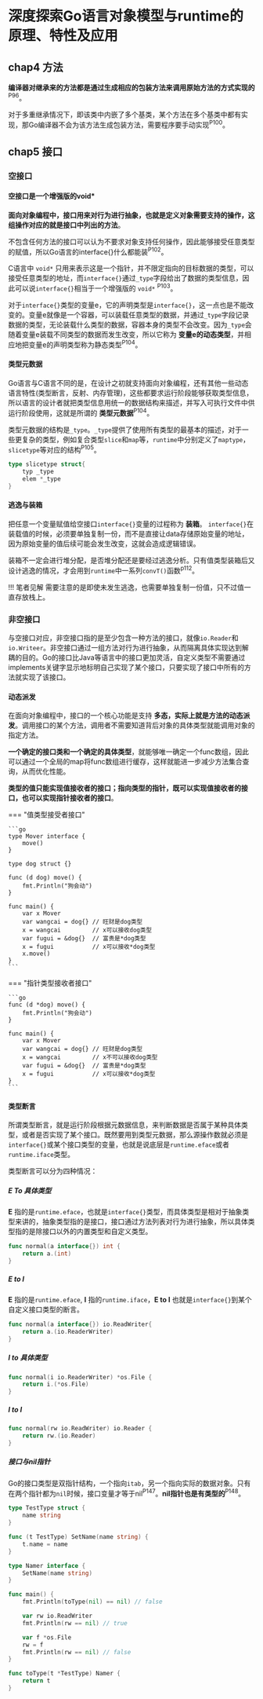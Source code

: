 # 深度探索Go语言对象模型与runtime的原理、特性及应用

## chap4 方法

**编译器对继承来的方法都是通过生成相应的包装方法来调用原始方法的方式实现的**<sup>P96</sup>。

对于多重继承情况下，即该类中内嵌了多个基类，某个方法在多个基类中都有实现，那Go编译器不会为该方法生成包装方法，需要程序要手动实现<sup>P100</sup>。

## chap5 接口

### 空接口

#### 空接口是一个增强版的void*

**面向对象编程中，接口用来对行为进行抽象，也就是定义对象需要支持的操作，这组操作对应的就是接口中列出的方法**。

不包含任何方法的接口可以认为不要求对象支持任何操作，因此能够接受任意类型的赋值，所以Go语言的interface{}什么都能装<sup>P102</sup>。

C语言中 `void*` 只用来表示这是一个指针，并不限定指向的目标数据的类型，可以接受任意类型的地址，而`interface{}`通过`_type`字段给出了数据的类型信息，因此可以说`interface{}`相当于一个增强版的 `void*` <sup>P103</sup>。

对于`interface{}`类型的变量e，它的声明类型是`interface{}`，这一点也是不能改变的。变量e就像是一个容器，可以装载任意类型的数据，并通过`_type`字段记录数据的类型，无论装载什么类型的数据，容器本身的类型不会改变。因为`_type`会随着变量e装载不同类型的数据而发生改变，所以它称为 **变量e的动态类型**，并相应地把变量e的声明类型称为静态类型<sup>P104</sup>。

#### 类型元数据

Go语言与C语言不同的是，在设计之初就支持面向对象编程，还有其他一些动态语言特性(类型断言，反射、内存管理)，这些都要求运行阶段能够获取类型信息，所以语言的设计者就把类型信息用统一的数据结构来描述，并写入可执行文件中供运行阶段使用，这就是所谓的 **类型元数据**<sup>P104</sup>。

类型元数据的结构是`_type`。`_type`提供了使用所有类型的最基本的描述，对于一些更复杂的类型，例如复合类型`slice`和`map`等，`runtime`中分别定义了`maptype`，`slicetype`等对应的结构<sup>P105</sup>。

```go
type slicetype struct{
    typ _type
    elem *_type
}
```

#### 逃逸与装箱

把任意一个变量赋值给空接口`interface{}`变量的过程称为 **装箱**。
`interface{}`在装载值的时候，必须要单独复制一份，而不是直接让data存储原始变量的地址，因为原始变量的值后续可能会发生改变，这就会造成逻辑错误。

装箱不一定会进行堆分配，是否堆分配还是要经过逃逸分析。只有值类型装箱后又设计逃逸的情况，才会用到`runtime`中一系列`convT()`函数<sup>p112</sup>。

!!! 笔者见解
    需要注意的是即使未发生逃逸，也需要单独复制一份值，只不过值一直存放栈上。

### 非空接口

与空接口对应，非空接口指的是至少包含一种方法的接口，就像`io.Reader`和`io.Writeer`。非空接口通过一组方法对行为进行抽象，从而隔离具体实现达到解耦的目的。Go的接口比Java等语言中的接口更加灵活，自定义类型不需要通过implements关键字显示地标明自己实现了某个接口，只要实现了接口中所有的方法就实现了该接口。

#### 动态派发

在面向对象编程中，接口的一个核心功能是支持 **多态，实际上就是方法的动态派发**。调用接口的某个方法，调用者不需要知道背后对象的具体类型就能调用对象的指定方法。

**一个确定的接口类和一个确定的具体类型**，就能够唯一确定一个func数组，因此可以通过一个全局的map将func数组进行缓存，这样就能进一步减少方法集合查询，从而优化性能。

**类型的值只能实现值接收者的接口；指向类型的指针，既可以实现值接收者的接口，也可以实现指针接收者的接口**。

=== "值类型接受者接口"

    ```go
    type Mover interface {
        move()
    }

    type dog struct {}

    func (d dog) move() {
        fmt.Println("狗会动")
    }

    func main() {
        var x Mover
        var wangcai = dog{} // 旺财是dog类型
        x = wangcai         // x可以接收dog类型
        var fugui = &dog{}  // 富贵是*dog类型
        x = fugui           // x可以接收*dog类型
        x.move()
    }
    ```

=== "指针类型接收者接口"

    ```go
    func (d *dog) move() {
        fmt.Println("狗会动")
    }

    func main() {
        var x Mover
        var wangcai = dog{} // 旺财是dog类型
        x = wangcai         // x不可以接收dog类型
        var fugui = &dog{}  // 富贵是*dog类型
        x = fugui           // x可以接收*dog类型
    }
    ```

#### 类型断言

所谓类型断言，就是运行阶段根据元数据信息，来判断数据是否属于某种具体类型，或者是否实现了某个接口。既然要用到类型元数据，那么源操作数就必须是`interface{}`或某个接口类型的变量，也就是说底层是`runtime.eface`或者`runtime.iface`类型。

类型断言可以分为四种情况：

##### E To 具体类型

**E** 指的是`runtime.eface`，也就是`interface{}`类型，而具体类型是相对于抽象类型来讲的，抽象类型指的是接口，接口通过方法列表对行为进行抽象，所以具体类型指的是除接口以外的内置类型和自定义类型。

```go
func normal(a interface{}) int {
    return a.(int)
}
```

##### E to I

**E** 指的是`runtime.eface`, **I** 指的`runtime.iface`，**E to I** 也就是`interface{}`到某个自定义接口类型的断言。

```go
func normal(a interface{}) io.ReadWriter{
    return a.(io.ReaderWriter)
}
```

##### I to 具体类型

```go
func normal(i io.ReaderWriter) *os.File {
    return i.(*os.File)
}
```

##### I to I

```go
func normal(rw io.ReadWriter) io.Reader {
    return rw.(io.Reader)
}
```

##### 接口与nil指针

Go的接口类型是双指针结构，一个指向`itab`，另一个指向实际的数据对象。只有在两个指针都为`nil`时候，接口变量才等于nil<sup>P147</sup>。**nil指针也是有类型的**<sup>P148</sup>。

```go
type TestType struct {
	name string
}

func (t TestType) SetName(name string) {
	t.name = name
}

type Namer interface {
	SetName(name string)
}

func main() {
	fmt.Println(toType(nil) == nil) // false

    var rw io.ReadWriter
	fmt.Println(rw == nil) // true

	var f *os.File
	rw = f
	fmt.Println(rw == nil) // false
}

func toType(t *TestType) Namer {
	return t
}
```